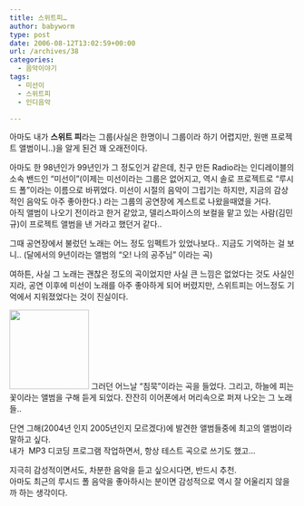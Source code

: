 ```yaml
---
title: 스위트피…
author: babyworm
type: post
date: 2006-08-12T13:02:59+00:00
url: /archives/38
categories:
  - 음악이야기
tags:
  - 미선이
  - 스위트피
  - 인디음악

---
```

아마도 내가 **스위트 피**라는 그룹(사실은 한명이니 그룹이라 하기 어렵지만, 원맨 프로젝트 앨범이니..)을 알게 된건 꽤 오래전이다. 

아마도 한 98년인가 99년인가 그 정도인거 같은데, 친구 만든 Radio라는 인디레이블의 소속 밴드인 &#8220;미선이&#8221;(이제는 미선이라는 그룹은 없어지고, 역시 솔로 프로젝트로 &#8220;루시드 폴&#8221;이라는 이름으로 바뀌었다. 미선이 시절의 음악이 그립기는 하지만, 지금의 감상적인 음악도 아주 좋아한다.) 라는 그룹의 공연장에 게스트로 나왔을때였을 거다.  
아직 앨범이 나오기 전이라고 한거 같았고, 델리스파이스의 보컬을 맡고 있는 사람(김민규)이 프로젝트 앨범을 낸 거라고 했던거 같다.. 

그때 공연장에서 불렀던 노래는 어느 정도 임펙트가 있었나보다.. 지금도 기억하는 걸 보니.. (달에서의 9년이라는 앨범의 &#8220;오! 나의 공주님&#8221; 이라는 곡)

여하튼, 사실 그 노래는 괜찮은 정도의 곡이었지만 사실 큰 느낌은 없었다는 것도 사실인지라, 공연 이후에 미선이 노래를 아주 좋아하게 되어 버렸지만, 스위트피는 어느정도 기억에서 지워졌었다는 것이 진실이다.

<img loading="lazy" decoding="async" src="https://i0.wp.com/babyworm.net/wordpress/wp-content/uploads/1/cfile28.uf.1223604B4D6A7A7B13171D.jpg?resize=140%2C140" class="aligncenter" width="140" height="140" alt="" data-recalc-dims="1" />  
그러던 어느날 &#8220;침묵&#8221;이라는 곡을 들었다. 그리고, 하늘에 피는 꽃이라는 앨범을 구해 듣게 되었다.  
잔잔히 이어폰에서 머리속으로 퍼져 나오는 그 노래들.. 

단연 그해(2004년 인지 2005년인지 모르겠다)에 발견한 앨범들중에 최고의 앨범이라 말하고 싶다.  
내가&nbsp; MP3 디코딩 프로그램 작업하면서, 항상 테스트 곡으로 쓰기도 했고&#8230; 

지극히 감성적이면서도, 차분한 음악을 듣고 싶으시다면, 반드시 추천.  
아마도 최근의 루시드 폴 음악을 좋아하시는 분이면 감성적으로 역시 잘 어울리지 않을까 하는 생각이다.
